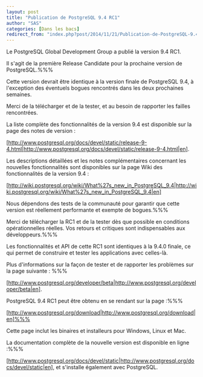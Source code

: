 ```yaml
---
layout: post
title: "Publication de PostgreSQL 9.4 RC1"
author: "SAS"
categories: [Dans les bacs]
redirect_from: "index.php?post/2014/11/21/Publication-de-PostgreSQL-9.4-RC1"
---
```





<!--more-->


Le PostgreSQL Global Development Group a publié la version 9.4 RC1. 



Il s'agit de la première Release Candidate pour la prochaine version de PostgreSQL.%%%

Cette version devrait être identique à la version finale de PostgreSQL 9.4, à l'exception des éventuels bogues rencontrés dans les deux prochaines semaines.



Merci de la télécharger et de la tester, et au besoin de rapporter les failles rencontrées.



La liste complète des fonctionnalités de la version 9.4 est disponible sur la page des notes de version :

[http://www.postgresql.org/docs/devel/static/release-9-4.html|http://www.postgresql.org/docs/devel/static/release-9-4.html|en].



Les descriptions détaillées et les notes complémentaires concernant les nouvelles fonctionnalités sont disponibles sur la page Wiki des fonctionnalités de la version 9.4 :

[http://wiki.postgresql.org/wiki/What%27s_new_in_PostgreSQL_9.4|http://wiki.postgresql.org/wiki/What%27s_new_in_PostgreSQL_9.4|en]



Nous dépendons des tests de la communauté pour garantir que cette version est réellement performante et exempte de bogues.%%%

Merci de télécharger la RC1 et de la tester dès que possible en conditions opérationnelles réelles. Vos retours et critiques sont indispensables aux développeurs.%%%

Les fonctionnalités et API de cette RC1 sont identiques à la 9.4.0 finale, ce qui permet de construire et tester les applications avec celles-là.



Plus d'informations sur la façon de tester et de rapporter les problèmes sur la page suivante : %%%

[http://www.postgresql.org/developer/beta|http://www.postgresql.org/developer/beta|en].



PostgreSQL 9.4 RC1 peut être obtenu en se rendant sur la page :%%%

[http://www.postgresql.org/download|http://www.postgresql.org/download|en]%%%

Cette page inclut les binaires et installeurs pour Windows, Linux et Mac.



La documentation complète de la nouvelle version est disponible en ligne :%%%

[http://www.postgresql.org/docs/devel/static|http://www.postgresql.org/docs/devel/static|en], et s'installe également avec PostgreSQL.